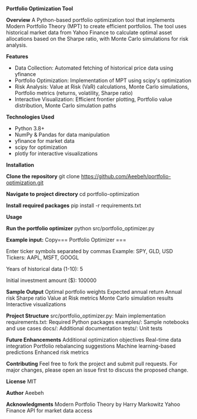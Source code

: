 **Portfolio Optimization Tool**

**Overview**
A Python-based portfolio optimization tool that implements Modern Portfolio Theory (MPT) to create efficient portfolios. The tool uses historical market data from Yahoo Finance to calculate optimal asset allocations based on the Sharpe ratio, with Monte Carlo simulations for risk analysis.

**Features**
- Data Collection: Automated fetching of historical price data using yfinance
- Portfolio Optimization: Implementation of MPT using scipy's optimization
- Risk Analysis: Value at Risk (VaR) calculations, Monte Carlo simulations, Portfolio metrics (returns, volatility, Sharpe ratio)
- Interactive Visualization: Efficient frontier plotting, Portfolio value distribution, Monte Carlo simulation paths

**Technologies Used**
- Python 3.8+
- NumPy & Pandas for data manipulation
- yfinance for market data
- scipy for optimization
- plotly for interactive visualizations

**Installation**

**Clone the repository**
git clone https://github.com/Aeebeh/portfolio-optimization.git

**Navigate to project directory**
cd portfolio-optimization

**Install required packages**
pip install -r requirements.txt

**Usage**

**Run the portfolio optimizer**
python src/portfolio_optimizer.py

**Example input:**
Copy=== Portfolio Optimizer ===

Enter ticker symbols separated by commas
Example: SPY, GLD, USD
Tickers: AAPL, MSFT, GOOGL

Years of historical data (1-10): 5

Initial investment amount ($): 100000

**Sample Output**
Optimal portfolio weights
Expected annual return
Annual risk
Sharpe ratio
Value at Risk metrics
Monte Carlo simulation results
Interactive visualizations

**Project Structure**
src/portfolio_optimizer.py: Main implementation
requirements.txt: Required Python packages
examples/: Sample notebooks and use cases
docs/: Additional documentation
tests/: Unit tests

**Future Enhancements**
Additional optimization objectives
Real-time data integration
Portfolio rebalancing suggestions
Machine learning-based predictions
Enhanced risk metrics

**Contributing**
Feel free to fork the project and submit pull requests. For major changes, please open an issue first to discuss the proposed change.

**License**
MIT

**Author**
Aeebeh

**Acknowledgments**
Modern Portfolio Theory by Harry Markowitz
Yahoo Finance API for market data access
